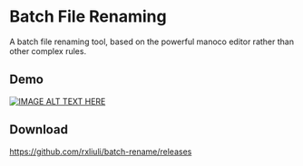 # Batch File Renaming

A batch file renaming tool, based on the powerful manoco editor rather than other complex rules.

## Demo

[![IMAGE ALT TEXT HERE](https://img.youtube.com/vi/PL3mft8DEHg/0.jpg)](https://www.youtube.com/watch?v=PL3mft8DEHg)

## Download

<https://github.com/rxliuli/batch-rename/releases>
